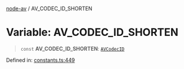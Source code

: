 [node-av](../globals.md) / AV\_CODEC\_ID\_SHORTEN

# Variable: AV\_CODEC\_ID\_SHORTEN

> `const` **AV\_CODEC\_ID\_SHORTEN**: [`AVCodecID`](../type-aliases/AVCodecID.md)

Defined in: [constants.ts:449](https://github.com/seydx/av/blob/f8631fc881b394300b1479f511d55cf1c370a87f/src/constants/constants.ts#L449)
